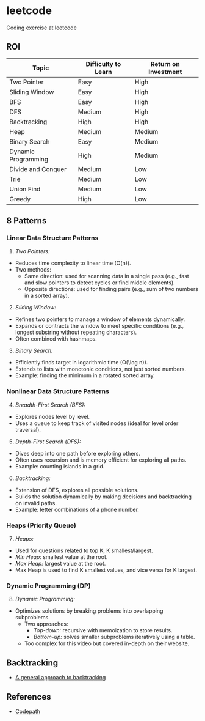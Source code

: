 # leetcode
Coding exercise at leetcode

## ROI
| Topic | Difficulty to Learn | Return on Investment |
| ----- | ------------------- | -------------------- |
| Two Pointer | Easy | High |
| Sliding Window | Easy | High |
| BFS | Easy | High |
| DFS | Medium | High |
| Backtracking | High | High |
| Heap | Medium | Medium |
| Binary Search | Easy | Medium |
| Dynamic Programming | High | Medium |
| Divide and Conquer | Medium | Low |
| Trie | Medium | Low |
| Union Find | Medium | Low |
| Greedy | High | Low |

## 8 Patterns
### Linear Data Structure Patterns
1. *Two Pointers:*
  - Reduces time complexity to linear time \(O(n)\).
  - Two methods:
    - Same direction: used for scanning data in a single pass (e.g., fast and slow pointers to detect cycles or find middle elements).
    - Opposite directions: used for finding pairs (e.g., sum of two numbers in a sorted array).
2. *Sliding Window:*
  - Refines two pointers to manage a window of elements dynamically.
  - Expands or contracts the window to meet specific conditions (e.g., longest substring without repeating characters).
  - Often combined with hashmaps.
3. *Binary Search:*
  - Efficiently finds target in logarithmic time \(O(\log n)\).
  - Extends to lists with monotonic conditions, not just sorted numbers.
  - Example: finding the minimum in a rotated sorted array.

### Nonlinear Data Structure Patterns
4. *Breadth-First Search (BFS):*
  - Explores nodes level by level.
  - Uses a queue to keep track of visited nodes (ideal for level order traversal).
5. *Depth-First Search (DFS):*
  - Dives deep into one path before exploring others.
  - Often uses recursion and is memory efficient for exploring all paths.
  - Example: counting islands in a grid.
6. *Backtracking:*
  - Extension of DFS, explores all possible solutions.
  - Builds the solution dynamically by making decisions and backtracking on invalid paths.
  - Example: letter combinations of a phone number.

### Heaps (Priority Queue)
7. *Heaps:*
  - Used for questions related to top K, K smallest/largest.
  - *Min Heap:* smallest value at the root.
  - *Max Heap:* largest value at the root.
  - Max Heap is used to find K smallest values, and vice versa for K largest.

### Dynamic Programming (DP)
8. *Dynamic Programming:*
  - Optimizes solutions by breaking problems into overlapping subproblems.
    - Two approaches:
      - *Top-down:* recursive with memoization to store results.
      - *Bottom-up:* solves smaller subproblems iteratively using a table.
    - Too complex for this video but covered in-depth on their website.
 
## Backtracking
- [A general approach to backtracking](https://leetcode.com/problems/combination-sum/solutions/16502/a-general-approach-to-backtracking-questions-in-java-subsets-permutations-combination-sum-palindrome-partitioning/?envType=study-plan-v2&envId=top-interview-150)

## References
- [Codepath](https://guides.codepath.com/compsci)
